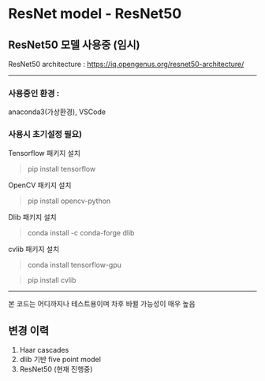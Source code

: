 # ResNet model - ResNet50

## ResNet50 모델 사용중 (임시)

ResNet50 architecture : 
https://iq.opengenus.org/resnet50-architecture/

---
### 사용중인 환경 : 
anaconda3(가상환경), VSCode

### 사용시 초기설정 필요)
Tensorflow 패키지 설치
>pip install tensorflow

OpenCV 패키지 설치
>pip install opencv-python

Dlib 패키지 설치
>conda install -c conda-forge dlib

cvlib 패키지 설치
>conda install tensorflow-gpu

>pip install cvlib
---

본 코드는 어디까지나 테스트용이며 차후 바뀔 가능성이 매우 높음

## 변경 이력
1. Haar cascades
2. dlib 기반 five point model
3. ResNet50 (현재 진행중)
